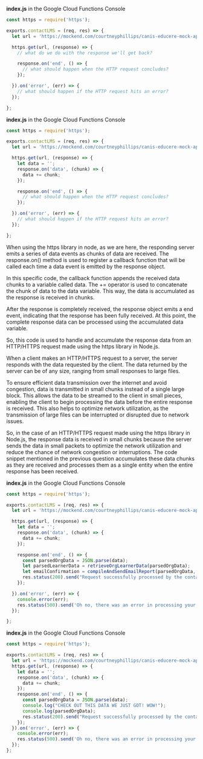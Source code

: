 

**index.js** in the Google Cloud Functions Console
```JavaScript
const https = require('https');

exports.contactLMS = (req, res) => {
  let url = 'https://mockend.com/courtneyphillips/canis-educere-mock-api/organization?companyName_eq=' + encodeURIComponent(req.body.orgName);

  https.get(url, (response) => {
    // what do we do with the response we'll get back?

    response.on('end', () => {
      // what should happen when the HTTP request concludes?
    });

  }).on('error', (err) => {
    // what should happen if the HTTP request hits an error?
  });

};
```

**index.js** in the Google Cloud Functions Console
```JavaScript
const https = require('https');

exports.contactLMS = (req, res) => {
  let url = 'https://mockend.com/courtneyphillips/canis-educere-mock-api/organization?companyName_eq=' + encodeURIComponent(req.body.orgName);

  https.get(url, (response) => {
    let data = '';
    response.on('data', (chunk) => {
      data += chunk;
    });

    response.on('end', () => {
      // what should happen when the HTTP request concludes?
    });

  }).on('error', (err) => {
    // what should happen if the HTTP request hits an error?
  });

};
```

When using the https library in node, as we are here, the responding server emits a series of data events as chunks of data are received. The response.on() method is used to register a callback function that will be called each time a data event is emitted by the response object.

In this specific code, the callback function appends the received data chunks to a variable called data. The += operator is used to concatenate the chunk of data to the data variable. This way, the data is accumulated as the response is received in chunks.

After the response is completely received, the response object emits a end event, indicating that the response has been fully received. At this point, the complete response data can be processed using the accumulated data variable.

So, this code is used to handle and accumulate the response data from an HTTP/HTTPS request made using the https library in Node.js.

When a client makes an HTTP/HTTPS request to a server, the server responds with the data requested by the client. The data returned by the server can be of any size, ranging from small responses to large files.

To ensure efficient data transmission over the internet and avoid congestion, data is transmitted in small chunks instead of a single large block. This allows the data to be streamed to the client in small pieces, enabling the client to begin processing the data before the entire response is received. This also helps to optimize network utilization, as the transmission of large files can be interrupted or disrupted due to network issues.

So, in the case of an HTTP/HTTPS request made using the https library in Node.js, the response data is received in small chunks because the server sends the data in small packets to optimize the network utilization and reduce the chance of network congestion or interruptions. The code snippet mentioned in the previous question accumulates these data chunks as they are received and processes them as a single entity when the entire response has been received.

**index.js** in the Google Cloud Functions Console
```JavaScript
const https = require('https');

exports.contactLMS = (req, res) => {
  let url = 'https://mockend.com/courtneyphillips/canis-educere-mock-api/organization?companyName_eq=' + encodeURIComponent(req.body.orgName);

  https.get(url, (response) => {
    let data = '';
    response.on('data', (chunk) => {
      data += chunk;
    });

    response.on('end', () => {
      const parsedOrgData = JSON.parse(data);
      let parsedLearnerData = retrieveOrgLearnerData(parsedOrgData);
      let emailConfirmation = compileAndSendEmailReport(parsedOrgData, parsedLearnerData);
      res.status(200).send("Request successfully processed by the contactLMS function in GCP!")
    });

  }).on('error', (err) => {
    console.error(err);
    res.status(500).send('Oh no, there was an error in processing your request. Check Logs for GCP and Apps Scripts.');
  });

};
```


**index.js** in the Google Cloud Functions Console
```JavaScript
const https = require('https');

exports.contactLMS = (req, res) => {
  let url = 'https://mockend.com/courtneyphillips/canis-educere-mock-api/organization?companyName_eq=' + encodeURIComponent(req.body.orgName);
  https.get(url, (response) => {
    let data = '';
    response.on('data', (chunk) => {
      data += chunk;
    });
    response.on('end', () => {
      const parsedOrgData = JSON.parse(data);
      console.log("CHECK OUT THIS DATA WE JUST GOT! WOW!");
      console.log(parsedOrgData);
      res.status(200).send("Request successfully processed by the contactLMS function in GCP!")
    });
  }).on('error', (err) => {
    console.error(err);
    res.status(500).send('Oh no, there was an error in processing your request. Check Logs for GCP and Apps Scripts.');
  });
};
```

